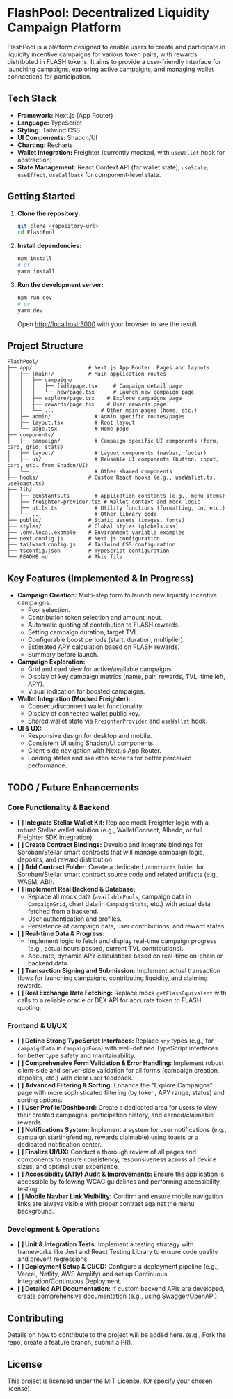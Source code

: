 # FlashPool: Decentralized Liquidity Campaign Platform

FlashPool is a platform designed to enable users to create and participate in liquidity incentive campaigns for various token pairs, with rewards distributed in FLASH tokens. It aims to provide a user-friendly interface for launching campaigns, exploring active campaigns, and managing wallet connections for participation.

## Tech Stack

*   **Framework:** Next.js (App Router)
*   **Language:** TypeScript
*   **Styling:** Tailwind CSS
*   **UI Components:** Shadcn/UI
*   **Charting:** Recharts
*   **Wallet Integration:** Freighter (currently mocked, with `useWallet` hook for abstraction)
*   **State Management:** React Context API (for wallet state), `useState`, `useEffect`, `useCallback` for component-level state.

## Getting Started

1.  **Clone the repository:**
    ```bash
    git clone <repository-url>
    cd FlashPool
    ```

2.  **Install dependencies:**
    ```bash
    npm install
    # or
    yarn install
    ```

3.  **Run the development server:**
    ```bash
    npm run dev
    # or
    yarn dev
    ```
    Open [http://localhost:3000](http://localhost:3000) with your browser to see the result.

## Project Structure

```
FlashPool/
├── app/                  # Next.js App Router: Pages and layouts
│   ├── (main)/           # Main application routes
│   │   ├── campaign/
│   │   │   ├── [id]/page.tsx     # Campaign detail page
│   │   │   └── new/page.tsx      # Launch new campaign page
│   │   ├── explore/page.tsx    # Explore campaigns page
│   │   ├── rewards/page.tsx    # User rewards page
│   │   └── ...               # Other main pages (home, etc.)
│   ├── admin/              # Admin specific routes/pages
│   ├── layout.tsx          # Root layout
│   └── page.tsx            # Home page
├── components/
│   ├── campaign/           # Campaign-specific UI components (form, card, grid, stats)
│   ├── layout/             # Layout components (navbar, footer)
│   ├── ui/                 # Reusable UI components (button, input, card, etc. from Shadcn/UI)
│   └── ...                 # Other shared components
├── hooks/                # Custom React hooks (e.g., useWallet.ts, useToast.ts)
├── lib/
│   ├── constants.ts        # Application constants (e.g., menu items)
│   ├── freighter-provider.tsx # Wallet context and mock logic
│   ├── utils.ts            # Utility functions (formatting, cn, etc.)
│   └── ...                 # Other library code
├── public/               # Static assets (images, fonts)
├── styles/               # Global styles (globals.css)
├── .env.local.example    # Environment variable examples
├── next.config.js        # Next.js configuration
├── tailwind.config.js    # Tailwind CSS configuration
├── tsconfig.json         # TypeScript configuration
└── README.md             # This file
```

## Key Features (Implemented & In Progress)

*   **Campaign Creation:** Multi-step form to launch new liquidity incentive campaigns.
    *   Pool selection.
    *   Contribution token selection and amount input.
    *   Automatic quoting of contribution to FLASH rewards.
    *   Setting campaign duration, target TVL.
    *   Configurable boost periods (start, duration, multiplier).
    *   Estimated APY calculation based on FLASH rewards.
    *   Summary before launch.
*   **Campaign Exploration:**
    *   Grid and card view for active/available campaigns.
    *   Display of key campaign metrics (name, pair, rewards, TVL, time left, APY).
    *   Visual indication for boosted campaigns.
*   **Wallet Integration (Mocked Freighter):**
    *   Connect/disconnect wallet functionality.
    *   Display of connected wallet public key.
    *   Shared wallet state via `FreighterProvider` and `useWallet` hook.
*   **UI & UX:**
    *   Responsive design for desktop and mobile.
    *   Consistent UI using Shadcn/UI components.
    *   Client-side navigation with Next.js App Router.
    *   Loading states and skeleton screens for better perceived performance.

## TODO / Future Enhancements

### Core Functionality & Backend
*   **[ ] Integrate Stellar Wallet Kit:** Replace mock Freighter logic with a robust Stellar wallet solution (e.g., WalletConnect, Albedo, or full Freighter SDK integration).
*   **[ ] Create Contract Bindings:** Develop and integrate bindings for Soroban/Stellar smart contracts that will manage campaign logic, deposits, and reward distribution.
*   **[ ] Add Contract Folder:** Create a dedicated `/contracts` folder for Soroban/Stellar smart contract source code and related artifacts (e.g., WASM, ABI).
*   **[ ] Implement Real Backend & Database:** 
    *   Replace all mock data (`availablePools`, campaign data in `CampaignGrid`, chart data in `CampaignStats`, etc.) with actual data fetched from a backend.
    *   User authentication and profiles.
    *   Persistence of campaign data, user contributions, and reward states.
*   **[ ] Real-time Data & Progress:**
    *   Implement logic to fetch and display real-time campaign progress (e.g., actual hours passed, current TVL contributions).
    *   Accurate, dynamic APY calculations based on real-time on-chain or backend data.
*   **[ ] Transaction Signing and Submission:** Implement actual transaction flows for launching campaigns, contributing liquidity, and claiming rewards.
*   **[ ] Real Exchange Rate Fetching:** Replace mock `getFlashEquivalent` with calls to a reliable oracle or DEX API for accurate token to FLASH quoting.

### Frontend & UI/UX
*   **[ ] Define Strong TypeScript Interfaces:** Replace `any` types (e.g., for `campaignData` in `CampaignForm`) with well-defined TypeScript interfaces for better type safety and maintainability.
*   **[ ] Comprehensive Form Validation & Error Handling:** Implement robust client-side and server-side validation for all forms (campaign creation, deposits, etc.) with clear user feedback.
*   **[ ] Advanced Filtering & Sorting:** Enhance the "Explore Campaigns" page with more sophisticated filtering (by token, APY range, status) and sorting options.
*   **[ ] User Profile/Dashboard:** Create a dedicated area for users to view their created campaigns, participation history, and earned/claimable rewards.
*   **[ ] Notifications System:** Implement a system for user notifications (e.g., campaign starting/ending, rewards claimable) using toasts or a dedicated notification center.
*   **[ ] Finalize UI/UX:** Conduct a thorough review of all pages and components to ensure consistency, responsiveness across all device sizes, and optimal user experience.
*   **[ ] Accessibility (A11y) Audit & Improvements:** Ensure the application is accessible by following WCAG guidelines and performing accessibility testing.
*   **[ ] Mobile Navbar Link Visibility:** Confirm and ensure mobile navigation links are always visible with proper contrast against the menu background.

### Development & Operations
*   **[ ] Unit & Integration Tests:** Implement a testing strategy with frameworks like Jest and React Testing Library to ensure code quality and prevent regressions.
*   **[ ] Deployment Setup & CI/CD:** Configure a deployment pipeline (e.g., Vercel, Netlify, AWS Amplify) and set up Continuous Integration/Continuous Deployment.
*   **[ ] Detailed API Documentation:** If custom backend APIs are developed, create comprehensive documentation (e.g., using Swagger/OpenAPI).

## Contributing

Details on how to contribute to the project will be added here. (e.g., Fork the repo, create a feature branch, submit a PR).

## License

This project is licensed under the MIT License. (Or specify your chosen license). 